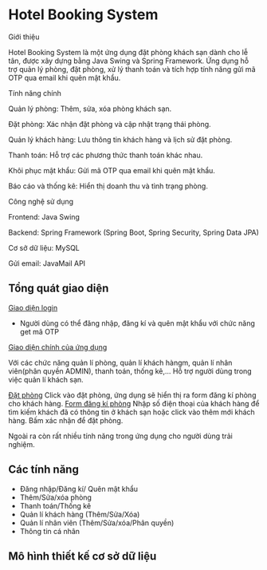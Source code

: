 # Hotel Booking System

Giới thiệu

Hotel Booking System là một ứng dụng đặt phòng khách sạn dành cho lễ tân, được xây dựng bằng Java Swing và Spring Framework. Ứng dụng hỗ trợ quản lý phòng, đặt phòng, xử lý thanh toán và tích hợp tính năng gửi mã OTP qua email khi quên mật khẩu.

Tính năng chính

Quản lý phòng: Thêm, sửa, xóa phòng khách sạn.

Đặt phòng: Xác nhận đặt phòng và cập nhật trạng thái phòng.

Quản lý khách hàng: Lưu thông tin khách hàng và lịch sử đặt phòng.

Thanh toán: Hỗ trợ các phương thức thanh toán khác nhau.

Khôi phục mật khẩu: Gửi mã OTP qua email khi quên mật khẩu.

Báo cáo và thống kê: Hiển thị doanh thu và tình trạng phòng.

Công nghệ sử dụng

Frontend: Java Swing

Backend: Spring Framework (Spring Boot, Spring Security, Spring Data JPA)

Cơ sở dữ liệu: MySQL

Gửi email: JavaMail API

## Tổng quát giao diện
[Giao diện login](./loginView.png)

- Người dùng có thể đăng nhập, đăng kí và quên mật khẩu với chức năng get mã OTP

[Giao diện chính của ứng dụng](./dashboardview.png)

Với các chức năng quản lí phòng, quản lí khách hàngm, quản lí nhân viên(phân quyền ADMIN), thanh toán, thống kê,... Hỗ trợ người dùng trong việc quản lí khách sạn.

[Đặt phòng](./bookingRoom.png)
Click vào đặt phòng, ứng dụng sẽ hiển thị ra form đăng kí phòng cho khách hàng.
[Form đăng kí phòng](./Screenshot%202025-02-19%20173803.png)
Nhập số điện thoại của khách hàng để tìm kiếm khách đã có thông tin ở khách sạn hoặc click vào thêm mới khách hàng. Bấm xác nhận để đặt phòng.

Ngoài ra còn rất nhiều tính năng trong ứng dụng cho người dùng trải nghiệm.

## Các tính năng
- Đăng nhập/Đăng kí/ Quên mật khẩu
- Thêm/Sửa/xóa phòng
- Thanh toán/Thống kê
- Quản lí khách hàng (Thêm/Sửa/Xóa)
- Quản lí nhân viên (Thêm/Sửa/xóa/Phân quyền)
- Thông tin cá nhân
##  Mô hình thiết kế cơ sở dữ liệu

[](./database_diagram.png)

